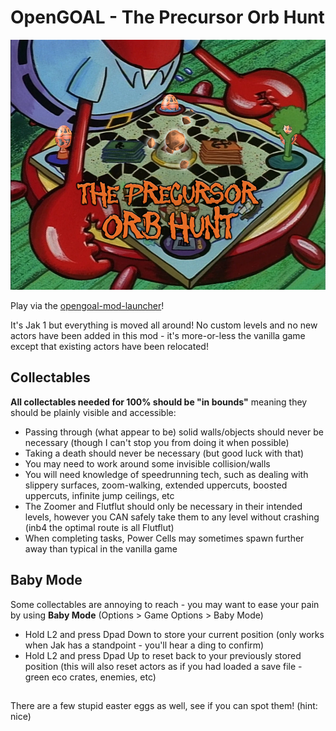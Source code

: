 # OpenGOAL - The Precursor Orb Hunt

<img src="https://raw.githubusercontent.com/dallmeyer/opengoal-orbhunt/main/ModImage.png" height="400">

Play via the [opengoal-mod-launcher](https://opengoal-unofficial-mods.github.io)!


It's Jak 1 but everything is moved all around! No custom levels and no new actors have been added in this mod - it's more-or-less the vanilla game except that existing actors have been relocated!

## Collectables
**All collectables needed for 100% should be "in bounds"** meaning they should be plainly visible and accessible:
- Passing through (what appear to be) solid walls/objects should never be necessary (though I can't stop you from doing it when possible)
- Taking a death should never be necessary (but good luck with that)
- You may need to work around some invisible collision/walls
- You will need knowledge of speedrunning tech, such as dealing with slippery surfaces, zoom-walking, extended uppercuts, boosted uppercuts, infinite jump ceilings, etc
- The Zoomer and Flutflut should only be necessary in their intended levels, however you CAN safely take them to any level without crashing (inb4 the optimal route is all Flutflut)
- When completing tasks, Power Cells may sometimes spawn further away than typical in the vanilla game

## Baby Mode  
Some collectables are annoying to reach - you may want to ease your pain by using **Baby Mode** (Options > Game Options > Baby Mode)
- Hold L2 and press Dpad Down to store your current position (only works when Jak has a standpoint - you'll hear a ding to confirm)
- Hold L2 and press Dpad Up to reset back to your previously stored position (this will also reset actors as if you had loaded a save file - green eco crates, enemies, etc)

##
There are a few stupid easter eggs as well, see if you can spot them! (hint: nice)
